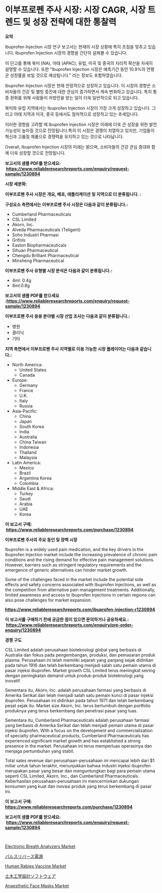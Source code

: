 <p><h1>이부프로펜 주사 시장: 시장 CAGR, 시장 트렌드 및 성장 전략에 대한 통찰력</h1></p><p><strong>요약</strong></p>
<p><p>Ibuprofen Injection 시장 연구 보고서는 현재의 시장 상황에 특히 초점을 맞추고 있습니다. Ibuprofen Injection 시장의 경향을 간단히 살펴볼 수 있습니다.</p><p>이 단고를 통해 북미 (NA), 아태 (APAC), 유럽, 미국 및 중국의 지리적 확산을 자세히 설명할 수 있습니다. 또한 "Ibuprofen Injection 시장은 예측기간 동안 10.9%의 연평균 성장률을 보일 것으로 예상됩니다." 라는 정보도 포함하였습니다.</p><p>Ibuprofen Injection 시장은 현재 안정적으로 성장하고 있습니다. 이 시장의 경향은 소비자들의 건강 및 웰빙 증진에 대한 관심이 증가하면서 계속 변화하고 있습니다. 특히 통증 완화를 위해 사람들이 처방전을 받는 일이 더욱 일반적으로 되고 있습니다.</p><p>북미와 유럽 지역에서는 Ibuprofen Injection 시장이 가장 크게 성장하고 있습니다. 그리고 아태 지역과 미국, 중국 등에서도 점차적으로 성장하고 있는 추세입니다.</p><p>이러한 경향을 고려할 때 Ibuprofen Injection 시장은 미래에 더욱 큰 성장을 위한 발전 가능성이 높아질 것으로 전망됩니다.특히 이 시장은 경쟁이 치열하고 있지만, 기업들이 혁신과 고품질 제품으로 경쟁력을 유지하고 있는 것으로 나타납니다.</p><p>Overall, Ibuprofen Injection 시장의 미래는 밝으며, 소비자들의 건강 관심 증대와 함께 더욱 성장할 것으로 전망됩니다.</p></p>
<p><strong>보고서의 샘플 PDF를 받으세요: &nbsp;<a href="https://www.reliableresearchreports.com/enquiry/request-sample/1230894">https://www.reliableresearchreports.com/enquiry/request-sample/1230894</a></strong></p>
<p><strong>시장 세분화:</strong></p>
<p><strong> 이부프로펜 주사 시장은 개요, 배포, 애플리케이션 및 지역으로 더 분류됩니다. :</strong></p>
<p><strong>구성요소 측면에서는 이부프로펜 주사 시장은 다음과 같이 분류됩니다.:</strong></p>
<p><ul><li>Cumberland Pharmaceuticals</li><li>CSL Limited</li><li>Akorn, Inc.</li><li>Alveda Pharmaceuticals (Teligent)</li><li>Soho Industri Pharmasi</li><li>Grifols</li><li>Easton Biopharmaceuticals</li><li>Sihuan Pharmaceutical</li><li>Chengdu Brilliant Pharmaceutical</li><li>Minsheng Pharmaceutical</li></ul></p>
<p><strong> 이부프로펜 주사 유형별 시장 분석은 다음과 같이 분류됩니다.:</strong></p>
<p><ul><li>4ml: 0.4g</li><li>8ml:0.8g</li></ul></p>
<p><strong>보고서의 샘플 PDF를 받으세요 :<a href="https://www.reliableresearchreports.com/enquiry/request-sample/1230894">https://www.reliableresearchreports.com/enquiry/request-sample/1230894</a></strong></p>
<p><strong> 이부프로펜 주사 응용 분야별 시장 산업 조사는 다음과 같이 분류됩니다.:</strong></p>
<p><ul><li>병원</li><li>클리닉</li><li>기타</li></ul></p>
<p><strong>지역 측면에서 이부프로펜 주사 지역별로 이용 가능한 시장 플레이어는 다음과 같습니다.:</strong></p>
<p><ul>
    <li>
        North America:
        <ul>
            <li>United States</li>
            <li>Canada</li>
        </ul>
    </li>
    <li>
        Europe:
        <ul>
            <li>Germany</li>
            <li>France</li>
            <li>U.K.</li>
            <li>Italy</li>
            <li>Russia</li>
        </ul>
    </li>
    <li>
        Asia-Pacific:
        <ul>
            <li>China</li>
            <li>Japan</li>
            <li>South Korea</li>
            <li>India</li>
            <li>Australia</li>
            <li>China Taiwan</li>
            <li>Indonesia</li>
            <li>Thailand</li>
            <li>Malaysia</li>
        </ul>
    </li>
    <li>
        Latin America:
        <ul>
            <li>Mexico</li>
            <li>Brazil</li>
            <li>Argentina Korea</li>
            <li>Colombia</li>
        </ul>
    </li>
    <li>
        Middle East & Africa:
        <ul>
            <li>Turkey</li>
            <li>Saudi</li>
            <li>Arabia</li>
            <li>UAE</li>
            <li>Korea</li>
        </ul>
    </li>
    </ul></p>
<p><strong>이 보고서 구매: &nbsp;<a href="https://www.reliableresearchreports.com/purchase/1230894">https://www.reliableresearchreports.com/purchase/1230894</a></strong></p>
<p><strong>이부프로펜 주사의 주요 동인 및 장벽 시장</strong></p>
<p><p>Ibuprofen is a widely used pain medication, and the key drivers in the Ibuprofen Injection market include the increasing prevalence of chronic pain conditions and the rising demand for effective pain management solutions. However, barriers such as stringent regulatory requirements and the emergence of generic alternatives can hinder market growth. </p><p>Some of the challenges faced in the market include the potential side effects and safety concerns associated with Ibuprofen Injections, as well as the competition from alternative pain management treatments. Additionally, limited awareness and access to Ibuprofen Injections in certain regions can also pose challenges for market expansion.</p></p>
<p><strong><a href="https://www.reliableresearchreports.com/ibuprofen-injection-r1230894">https://www.reliableresearchreports.com/ibuprofen-injection-r1230894</a></strong></p>
<p><strong>이 보고서를 구매하기 전에 궁금한 점이 있으면 문의하거나 공유하세요.: &nbsp;<a href="https://www.reliableresearchreports.com/enquiry/pre-order-enquiry/1230894">https://www.reliableresearchreports.com/enquiry/pre-order-enquiry/1230894</a></strong></p>
<p><strong>경쟁 구도</strong></p>
<p><p>CSL Limited adalah perusahaan bioteknologi global yang berbasis di Australia dan fokus pada pengembangan, produksi, dan pemasaran produk plasma. Perusahaan ini telah memiliki sejarah yang panjang sejak didirikan pada tahun 1916 dan telah berkembang menjadi salah satu pemain utama di pasar injeksi ibuprofen. Market growth CSL Limited terus meningkat seiring dengan peningkatan demand untuk produk-produk bioteknologi yang inovatif.</p><p>Sementara itu, Akorn, Inc. adalah perusahaan farmasi yang berbasis di Amerika Serikat dan telah menjadi salah satu pemain kunci di pasar injeksi ibuprofen. Perusahaan ini didirikan pada tahun 1971 dan telah berkembang pesat sejak itu. Market size Akorn, Inc. terus bertumbuh dengan portfolio produknya yang terus berkembang dan penetrasi pasar yang luas.</p><p>Sementara itu, Cumberland Pharmaceuticals adalah perusahaan farmasi yang berbasis di Amerika Serikat dan telah menjadi pemain utama di pasar injeksi ibuprofen. With a focus on the development and commercialization of specialty pharmaceutical products, Cumberland Pharmaceuticals has experienced significant market growth and has established a strong presence in the market. Perusahaan ini terus memperluas operasinya dan menjaga pertumbuhan yang stabil.</p><p>Total sales revenue dari perusahaan-perusahaan ini mencapai lebih dari $1 miliar untuk tahun terakhir, menunjukkan bahwa industri injeksi ibuprofen merupakan pasar yang besar dan menguntungkan bagi para pemain utama seperti CSL Limited, Akorn, Inc., dan Cumberland Pharmaceuticals. Keberhasilan perusahaan-perusahaan ini mencerminkan dukungan konsumen yang kuat dan inovasi produk yang terus berkembang di pasar ini.</p></p>
<p><strong>이 보고서 구매: &nbsp; <a href="https://www.reliableresearchreports.com/purchase/1230894">https://www.reliableresearchreports.com/purchase/1230894</a></strong></p>
<p><strong>보고서의 샘플 PDF를 받으세요: &nbsp;<a href="https://www.reliableresearchreports.com/enquiry/request-sample/1230894">https://www.reliableresearchreports.com/enquiry/request-sample/1230894</a></strong><strong></strong></p>
<p>&nbsp;</p>
<p><p><a href="https://www.linkedin.com/pulse/electronic-breath-analyzersnbspmarket-focuses-market-share-r8jmc?trackingId=ja0W9vY1ZylHm0FHIAuWAQ%3D%3D">Electronic Breath Analyzers Market</a></p><p><a href="https://github.com/schmahlson/Market-Research-Report-List-1/blob/main/349133025980.md">パルスリバース電源</a></p><p><a href="https://github.com/Sinjinluong3e0awx2m195k76/Market-Research-Report-List-2/blob/main/human-rabies-vaccine-market.md">Human Rabies Vaccine Market</a></p><p><a href="https://github.com/mohamedbakry57/Market-Research-Report-List-3/blob/main/931010737118.md">土木工学設計ソフトウェア</a></p><p><a href="https://www.linkedin.com/pulse/anaesthetic-face-masks-market-trends-forecast-competitive-analysis-ogede?trackingId=CPAerXdlnDDW52OdZKSr5Q%3D%3D">Anaesthetic Face Masks Market</a></p></p>